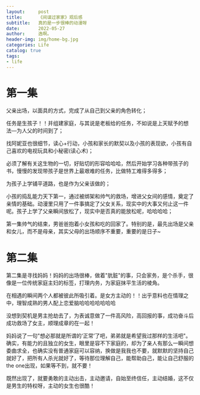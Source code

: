 ```yaml
---
layout:     post
title:      《间谍过家家》观后感
subtitle:   真的是一步很棒的动漫呀
date:       2022-05-27
author:     逸啊。
header-img: img/home-bg.jpg
categories: Life
catalog: true
tags:
- life
---
```

# 第一集
父亲出场，以面具的方式，完成了从自己到父亲的角色转化；

任务是生孩子！！并组建家庭，与其说是老板给的任务，不如说是上天赋予的想法––为人父的时间到了；

找阿妮亚也很细节，读心+行动，小孩和家长的默契以及小孩的表现欲，小孩有自己喜欢的电视玩具和小秘密(读心术)；

必须了解有关这生物的一切，好贴切的形容哈哈哈，然后开始学习各种带孩子的书，慢慢的发现带孩子是世界上最艰难的任务，比做特工难得多得多；

为孩子上学铺平道路，也是作为父亲该做的；

小孩的捣乱能力天下第一，通过被绑架和帅气的救场，增进父女间的感情，奠定了亲情的基础。动漫里只用了一件事搞定了父女关系，现实中的大事又何止这一件呢。孩子上学了父亲瞬间放松了，现实中是否真的能放松呢，哈哈哈哈；

第一集帅气的结束，男爸爸抱着小女孩和吃的回家了。特别的是，最先出场是父亲和女儿，而不是母亲，其实父母的出场顺序不重要，重要的是日子~

# 第二集
第二集是寻找妈妈！妈妈的出场很棒，做着"肮脏"的事，只会家务，是个杀手，很像是一位传统家庭主妇的标签，打理内务，为家庭抹平生活的棱角。

在相遇的瞬间两个人都被彼此所吸引着。是女方主动的！！出乎意料也在情理之中，理智成熟的男人配上恋爱脑哈哈哈哈哈哈哈

没想到契机是男主抢劫去了，为表诚意做了一件高风险，高回报的事，成功奋斗后成功救场了女主，顺理成章的在一起！

妈妈说了一句"想必那就是所谓的‘正常’了吧，弟弟就是希望我过那样的生活吧"。确实，有能力的且独立的女生，眼里是容不下家庭的，却为了亲人有那么一瞬间想委曲求全，也确实没有普通家庭可以容纳，换做是我我也不要，就默默的坚持自己就好了，把所有人杀光就好了，等待那位理解自己，能帮助自己，能让自己舒服的the one出现，如果等不到，就不要！

既然出现了，就要勇敢的主动出击，主动邀请，自始至终信任，主动结婚，这不仅是男生的特权呀，主动的女生也很酷！